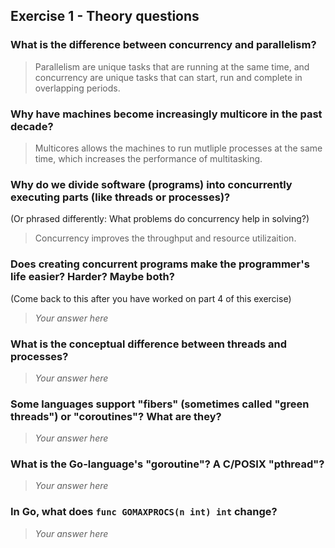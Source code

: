 Exercise 1 - Theory questions
-----------------------------
 
 ### What is the difference between concurrency and parallelism?
 > Parallelism are unique tasks that are running at the same time, and concurrency are unique tasks that can start, run and complete in overlapping periods.
 
 ### Why have machines become increasingly multicore in the past decade?
 > Multicores allows the machines to run mutliple processes at the same time, which increases the performance of multitasking.
 
 ### Why do we divide software (programs) into concurrently executing parts (like threads or processes)?
 (Or phrased differently: What problems do concurrency help in solving?)
 > Concurrency improves the throughput and resource utilizaition.
 
 ### Does creating concurrent programs make the programmer's life easier? Harder? Maybe both?
 (Come back to this after you have worked on part 4 of this exercise)
 > *Your answer here*
 
 ### What is the conceptual difference between threads and processes?
 > *Your answer here*
 
 ### Some languages support "fibers" (sometimes called "green threads") or "coroutines"? What are they?
 > *Your answer here*
 
 ### What is the Go-language's "goroutine"? A C/POSIX "pthread"?
 > *Your answer here*
 
 ### In Go, what does `func GOMAXPROCS(n int) int` change? 
 > *Your answer here*



 
 
 
 
